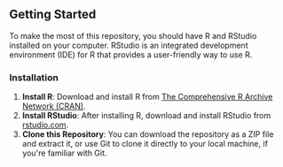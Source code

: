 ## Getting Started

To make the most of this repository, you should have R and RStudio installed on your computer. RStudio is an integrated development environment (IDE) for R that provides a user-friendly way to use R.

### Installation

1. **Install R**: Download and install R from [The Comprehensive R Archive Network (CRAN)](https://cran.r-project.org/mirrors.html).
2. **Install RStudio**: After installing R, download and install RStudio from [rstudio.com](https://www.rstudio.com/products/rstudio/download/).
3. **Clone this Repository**: You can download the repository as a ZIP file and extract it, or use Git to clone it directly to your local machine, if you're familiar with Git.
